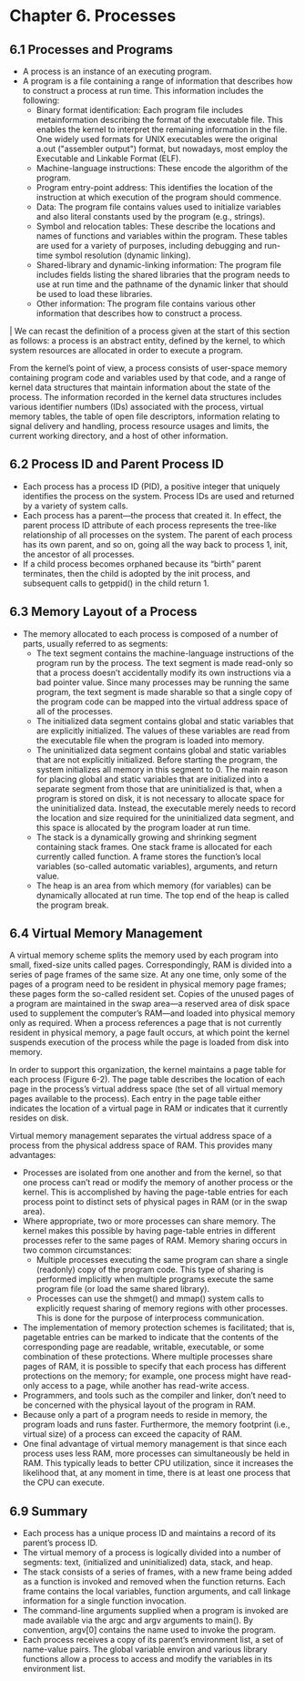 # Chapter 6. Processes

## 6.1 Processes and Programs
- A process is an instance of an executing program.
- A program is a file containing a range of information that describes how to construct a process at run time. This information includes the following:
    - Binary format identification: Each program file includes metainformation describing the format of the executable file. This enables the kernel to interpret the remaining information in the file. One widely used formats for UNIX executables were the original a.out ("assembler output") format, but nowadays, most employ the Executable and Linkable Format (ELF).
    - Machine-language instructions: These encode the algorithm of the program.
    - Program entry-point address: This identifies the location of the instruction at
which execution of the program should commence.
    - Data: The program file contains values used to initialize variables and also literal constants used by the program (e.g., strings).
    - Symbol and relocation tables: These describe the locations and names of functions and variables within the program. These tables are used for a variety of purposes, including debugging and run-time symbol resolution (dynamic linking).
    - Shared-library and dynamic-linking information: The program file includes fields listing the shared libraries that the program needs to use at run time and the pathname of the dynamic linker that should be used to load these libraries.
    - Other information: The program file contains various other information that describes how to construct a process.

| We can recast the definition of a process given at the start of this section as follows: a process is an abstract entity, defined by the kernel, to which system resources are allocated in order to execute a program.

From the kernel’s point of view, a process consists of user-space memory containing program code and variables used by that code, and a range of kernel data structures that maintain information about the state of the process. The information recorded in the kernel data structures includes various identifier numbers (IDs) associated with the process, virtual memory tables, the table of open file descriptors, information relating to signal delivery and handling, process resource usages and limits, the current working directory, and a host of other information.

## 6.2 Process ID and Parent Process ID
- Each process has a process ID (PID), a positive integer that uniquely identifies the process on the system. Process IDs are used and returned by a variety of system calls.
- Each process has a parent—the process that created it. In effect, the parent process ID attribute of each process represents the tree-like relationship of all processes on the system. The parent of each process has its own parent, and so on, going all the way back to process 1, init, the ancestor of all processes.
- If a child process becomes orphaned because its “birth” parent terminates, then the child is adopted by the init process, and subsequent calls to getppid() in the child return 1.

## 6.3 Memory Layout of a Process
- The memory allocated to each process is composed of a number of parts, usually
referred to as segments:
    - The text segment contains the machine-language instructions of the program run by the process. The text segment is made read-only so that a process doesn’t accidentally modify its own instructions via a bad pointer value. Since many processes may be running the same program, the text segment is made sharable so that a single copy of the program code can be mapped into the virtual address space of all of the processes.
    - The initialized data segment contains global and static variables that are explicitly initialized. The values of these variables are read from the executable file when the program is loaded into memory.
    - The uninitialized data segment contains global and static variables that are not explicitly initialized. Before starting the program, the system initializes all memory in this segment to 0. The main reason for placing global and static variables that are initialized into a separate segment from those that are uninitialized is that, when a program is stored on disk, it is not necessary to allocate space for the uninitialized data. Instead, the executable merely needs to record the location and size required for the uninitialized data segment, and this space is allocated by the program loader at run time.
    - The stack is a dynamically growing and shrinking segment containing stack frames. One stack frame is allocated for each currently called function. A frame stores the function’s local variables (so-called automatic variables), arguments, and return value.
    - The heap is an area from which memory (for variables) can be dynamically allocated at run time. The top end of the heap is called the program break.

## 6.4 Virtual Memory Management
A virtual memory scheme splits the memory used by each program into small, fixed-size units called pages. Correspondingly, RAM is divided into a series of page frames of the same size. At any one time, only some of the pages of a program need to be resident in physical memory page frames; these pages form the so-called resident set. Copies of the unused pages of a program are maintained in the swap area—a reserved area of disk space used to supplement the computer’s RAM—and loaded into physical memory only as required. When a process references a page that is not currently resident in physical memory, a page fault occurs, at which point the kernel suspends execution of the process while the page is loaded from disk into memory.

In order to support this organization, the kernel maintains a page table for each process (Figure 6-2). The page table describes the location of each page in the process’s virtual address space (the set of all virtual memory pages available to the process). Each entry in the page table either indicates the location of a virtual page in RAM or indicates that it currently resides on disk.

Virtual memory management separates the virtual address space of a process from the physical address space of RAM. This provides many advantages:

- Processes are isolated from one another and from the kernel, so that one process can’t read or modify the memory of another process or the kernel. This is accomplished by having the page-table entries for each process point to distinct sets of physical pages in RAM (or in the swap area).
- Where appropriate, two or more processes can share memory. The kernel makes this possible by having page-table entries in different processes refer to the same pages of RAM. Memory sharing occurs in two common circumstances:
    - Multiple processes executing the same program can share a single (readonly) copy of the program code. This type of sharing is performed implicitly when multiple programs execute the same program file (or load the same shared library).
    - Processes can use the shmget() and mmap() system calls to explicitly request sharing of memory regions with other processes. This is done for the purpose of interprocess communication.
- The implementation of memory protection schemes is facilitated; that is, pagetable entries can be marked to indicate that the contents of the corresponding page are readable, writable, executable, or some combination of these protections. Where multiple processes share pages of RAM, it is possible to specify that each process has different protections on the memory; for example, one process might have read-only access to a page, while another has read-write access.
- Programmers, and tools such as the compiler and linker, don’t need to be concerned with the physical layout of the program in RAM.
- Because only a part of a program needs to reside in memory, the program loads and runs faster. Furthermore, the memory footprint (i.e., virtual size) of a process can exceed the capacity of RAM.
- One final advantage of virtual memory management is that since each process uses less RAM, more processes can simultaneously be held in RAM. This typically leads to better CPU utilization, since it increases the likelihood that, at any moment in time, there is at least one process that the CPU can execute.

## 6.9 Summary

- Each process has a unique process ID and maintains a record of its parent’s process ID.
- The virtual memory of a process is logically divided into a number of segments: text, (initialized and uninitialized) data, stack, and heap.
- The stack consists of a series of frames, with a new frame being added as a function is invoked and removed when the function returns. Each frame contains the local variables, function arguments, and call linkage information for a single function invocation.
- The command-line arguments supplied when a program is invoked are made available via the argc and argv arguments to main(). By convention, argv[0] contains the name used to invoke the program.
- Each process receives a copy of its parent’s environment list, a set of name-value pairs. The global variable environ and various library functions allow a process to access and modify the variables in its environment list.
